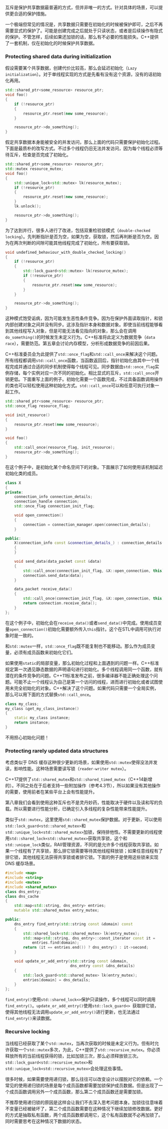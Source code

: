 互斥是保护共享数据最普遍的方式，但并非唯一的方式。针对具体的场景，可以提供更合适的保护措施。

一个极端但常见的情况是，共享数据只需要在初始化的时候被保护即可，之后不再需要显式的保护了。可能是创建完成之后就处于只读状态，或者是后续操作有隐式的保护。不管怎样，后续如果还加锁的话，那么有不必要的性能损失。C++提供了一套机制，仅在初始化的时候保护共享数据。

### Protecting shared data during initialization
假设需要某个共享数据，创建代价比较高，那么会延迟初始化（`Lazy initialization`）。对于单线程实现的方式是先看有没有这个资源，没有的话初始化再用。
```c++
std::shared_ptr<some_resource> resource_ptr;
void foo()
{
    if (!resource_ptr)
    {
        resource_ptr.reset(new some_resource);
    }

    resource_ptr->do_something();
}
```
假定共享数据本身能被安全的并发访问，那么上面的代码只需要保护初始化过程。下面是最质朴的改写方式。不过多个线程仍旧无法并发访问，因为每个线程必须等待互斥，检查是否完成了初始化。
```c++
std::shared_ptr<some_resource> resource_ptr;
std::mutex resource_mutex;
void foo()
{
    std::unique_lock<std::mutex> lk(resource_mutex);
    if (!resource_ptr)
    {
        resource_ptr.reset(new some_resource);
    }
    lk.unlock();

    resource_ptr->do_something();
}
```
为了达到并行，很多人进行了改进，包括双重检验锁模式（`double-checked locking`）。先判断指针是否为空，如果为空，获取锁，然后再判断是否为空。因为在两次判断的间隙可能其他线程完成了初始化，所有要获取锁。
```c++
void undefined_behaviour_with_double_checked_locking()
{
    if (!resource_ptr)
    {
        std::lock_guard<std::mutex> lk(resource_mutex);
        if (!resource_ptr)
        {
            resource_ptr.reset(new some_resource);
        }
    }

    resource_ptr->do_something();
}
```
这种模式饱受诟病，因为可能发生恶性条件竞争。因为在保护外面读取指针，和锁内部创建对象之间并没有同步。这涉及指针本身和数据对象。即使当前线程能够看到其他线程写入对象，但是可能无法看见指向的对象，那么会在调用`do_something()`的时候发生未定义行为。C++标准将此定义为数据竞争（`data race`），需要防范。第五章会讨论内存模型，分析形成数据竞争的前因后果。

C++标准委员会为此提供了`std::once_flag`和`std::call_once`来解决这个问题。所有线程都调用`std::call_once`函数，当函数返回后，指针初始化由其中一个线程完成并通过合适的同步机制使得每个线程可见。同步数据由`std::once_flag`实例存储，每个实例对应一次不同的初始化。相比显式的互斥，`std::call_once`开销更低。下面重写上面的例子。初始化需要一个函数完成，不过具备函数调用操作的类也可以轻松使用这种初始化方式。`std::call_once`可以和任意可执行对象一起工作。
```c++
std::shared_ptr<some_resource> resource_ptr;
std::once_flag resource_flag;

void init_resource()
{
    resource_ptr.reset(new some_resource);
}

void foo()
{
    std::call_once(resource_flag, init_resource);
    resource_ptr->do_something();
}
```
在这个例子中，是初始化某个命名空间下的对象。下面展示了如何使用该机制延迟初始化类的成员。
```c++
class X
{
private:
    connection_info connection_details;
    connection_handle connection;
    std::once_flag connection_init_flag;

    void open_connection()
    {
        connection = connection_manager.open(connection_details);
    }

public:
    X(connection_info const &connection_details_) : connection_details(connection_details_)
    {
    }

    void send_data(data_packet const &data)
    {
        std::call_once(connection_init_flag, &X::open_connection, this);
        connection.send_data(data);
    }

    data_packet receive_data()
    {
        std::call_once(connection_init_flag, &X::open_connection, this);
        return connection.receive_data();
    }
};
```
在这个例子中，初始化会在`receive_data()`或者`send_data()`中完成。使用成员变量`open_connection()`初始化需要额外传入`this`指针。这个在STL中调用可执行对象时是一致的。

和`std::mutex`一样，`std::once_flag`既不能复制也不能移动。那么作为成员变量，必须有成员函数来初始化它们。

如果使用`static`的局部变量，那么初始化过程和上面遇到的问题一样。C++标准规定第一次遇见静态数据的声明语句进行初始化。多个线程调用同一个函数，就有潜在的条件竞争的问题。C++11标准发布之前，很多编译器不能正确处理这个问题。可能不止一个线程认为自己是第一个访问的线程，进而进行初始化或者试图使用未完全初始化的对象。C++解决了这个问题。如果代码只需要一个全局实例，那么可以用下面的方式替换`std::call_once`。
```c++
class my_class;
my_class &get_my_class_instance()
{
    static my_class instance;
    return instance;
}
```
不用担心初始化问题！

### Protecting rarely updated data structures
考虑类似于 DNS 缓存这种很少更新的场景，如果使用`std::mutex`使得没法并发读，影响性能。这种场景需要读写锁（`reader-writer mutex`）。

C++17提供了`std::shared_mutex`和`std::shared_timed_mutex`（C++14新增的）。不同之处在于后者支持一些附加操作（参考4.3节），所以如果没有其他操作的需要，使用前者在某些平台上会有性能提升。

第八章我们会看到使用这种互斥也不是灵丹妙药，性能取决于硬件以及读和写的负载。所以需要进行性能分析，已确定引入多线程的复杂性能带来性能提升。

类似于`std::mutex`，这里使用`std::shared_mutex`保护数据。对于更新，可以使用`std::lock_guard<std::shared_mutex>`和`std::unique_lock<std::shared_mutex>`加锁，保持排他性。不需要更新的线程使用`std::shared_lock<std::shared_mutex>`获取共享锁，这个和`std::unique_lock`类似，RAII管理资源，不同的是允许多个线程获取共享锁。如果一个线程有了共享锁，那么排它锁需要等待其他线程释放锁；如果任意线程有了排它锁，其他线程无法获得共享锁或者排它锁。下面的例子是使用这些锁来实现 DNS 缓存场景。
```c++
#include <map>
#include <string>
#include <mutex>
#include <shared_mutex>
class dns_entry;
class dns_cache
{
    std::map<std::string, dns_entry> entries;
    mutable std::shared_mutex entry_mutex;

public:
    dns_entry find_entry(std::string const &domain) const
    {
        std::shared_lock<std::shared_mutex> lk(entry_mutex);
        std::map<std::string, dns_entry>::const_iterator const it =
            entries.find(domain);
        return (it == entries.end()) ? dns_entry() : it->second;
    }

    void update_or_add_entry(std::string const &domain,
                             dns_entry const &dns_details)
    {
        std::lock_guard<std::shared_mutex> lk(entry_mutex);
        entries[domain] = dns_details;
    }
};
```
`find_entry()`使用`std::shared_lock<>`保护只读操作，多个线程可以同时调用`find_entry()`。`update_or_add_entry()`使用`std::lock_guard<> `获取排它锁，使得其他线程无法调用`update_or_add_entry()`进行更新，也无法通过`find_entry()`来读数据。

### Recursive locking
当线程已经获取了某个`std::mutex`，当再次获取的时候是未定义行为。但有时允许获取一个`std::mutex`多次，为此，C++提供了`std::recursive_mutex`。你必须释放所有的当前线程获得的锁，比如加锁三次，那么必须释放锁三次。`std::lock_guard<std::recursive_mutex>`和`std::unique_lock<std::recursive_mutex>`会处理这些事情。

很多时候，如果需要使用递归锁，那么往往可以改变设计以摆脱对它的依赖。一个常见的使用递归锁的场景是每个成员函数都需要加锁保护成员数据。但是出现了一个成员函数调用另外一个成员函数，那么第二个成员函数还是需要加锁。

不推荐使用递归锁的原因是这样会让我们不去深入思考问题本身。加锁往往意味着不变量已经被破坏了，第二个成员函数需要在这种情况下继续加锁修改数据。更好的方式是抽取私有函数，两个成员函数都调用它，这个私有函数就不必再加锁了。同时需要思考在这种情况下数据的状态。
